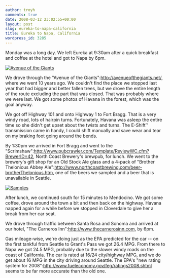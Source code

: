 ```yaml
---
author: troyh
comments: true
date: 2008-03-12 23:02:55+00:00
layout: post
slug: eureka-to-napa-california
title: Eureka to Napa, California
wordpress_id: 3285
---
```


Monday was a long day. We left Eureka at 9:30am after a quick breakfast and coffee at the hotel and got to Napa by 6pm.

[![Avenue of the Giants](http://farm3.static.flickr.com/2180/2327050540_d39a4a112a.jpg)](http://www.flickr.com/photos/troyh/2327050540/)


<!-- more -->

We drove through the "Avenue of the Giants":http://avenueofthegiants.net/, where we went 10 years ago. We couldn't find the place we stopped last year that had bigger and better fallen trees, but we drove the entire length of the route excluding the part that was closed. That was probably where we were last. We got some photos of Havana in the forest, which was the goal anyway.

We got off Highway 101 and onto Highway 1 to Fort Bragg. That is a very windy road, lots of hairpin turns. Fortunately, Havana was asleep the entire time so she didn't get upset about the twists and turns. The E-Shift™ transmission came in handy, I could shift manually and save wear and tear on my braking foot going around the bends.

By 1:30pm we arrived in Fort Bragg and went to the "Scrimshaw":http://www.pubcrawler.com/Template/ReviewWC.cfm?BrewerID=42, North Coast Brewery's brewpub, for lunch. We went to the brewery's gift shop for an Old Stock Ale glass and a 4-pack of "Brother Thelonious Abbey Ale":http://www.northcoastbrewing.com/beer-brotherThelonious.htm, one of the beers we sampled and a beer that is unavailable in Seattle.

[![Samples](http://farm4.static.flickr.com/3278/2326239889_30a30322cd.jpg)](http://www.flickr.com/photos/troyh/2326239889/)

After lunch, we continued south for 15 minutes to Mendocino. We got some coffee, drove around the town a bit and then back on the highway. Havana napped again for a while before we stopped in Cloverdale to give her a break from her car seat.

We drove through traffic between Santa Rosa and Sonoma and arrived at our hotel, "The Carneros Inn":http://www.thecarnerosinn.com, by 6pm.

Gas mileage-wise, we're doing just as the EPA predicted for the car -- on the first tankful from Seattle to Grant's Pass we got 26.4 MPG. From there to Napa we got 24.5 MPG, probably due to the slower windy roads on the coast of California. The car is rated at 16/24 city/highway MPG, and we do get about 16 MPG in the city driving around Seattle. The EPA's "new rating system for 2008":http://www.fueleconomy.gov/feg/ratings2008.shtml seems to be far more accurate than the old one.
